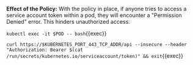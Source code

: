 **Effect of the Policy:** With the policy in place, if anyone tries to access a service account token within a pod, they will encounter a "Permission Denied" error. This hinders unauthorized access.

`kubectl exec -it $POD -- bash`{{exec}}

`curl https://$KUBERNETES_PORT_443_TCP_ADDR/api --insecure --header "Authorization: Bearer $(cat /run/secrets/kubernetes.io/serviceaccount/token)" && exit`{{exec}}
